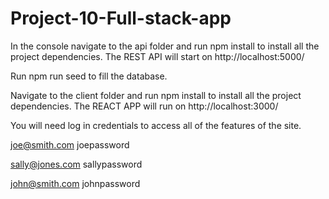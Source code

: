 # Project-10-Full-stack-app
In the console navigate to the api folder and run npm install to install all the project dependencies.
The REST API will start on http://localhost:5000/

Run npm run seed to fill the database.

Navigate to the client folder and run npm install to install all the project dependencies.
The REACT APP will run on http://localhost:3000/

You will need log in credentials to access all of the features of the site.

joe@smith.com
joepassword

sally@jones.com
sallypassword

john@smith.com
johnpassword



